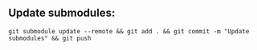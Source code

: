 ## Update submodules:
```git submodule update --remote && git add . && git commit -m "Update submodules" && git push```